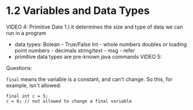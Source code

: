 # 1.2 Variables and Data Types

VIDEO 4: Primitive Date
1.) it determines the size and type of data we can run in a program
- data types: 
    Bolean - True/False
    Int - whole numbers
    doubles or loading point numbers - decimals
    string/text - msg - refer
- primitive data types are pre-known java commands
VIDEO 5:


Questions:

`final` means the variable is a constant, and can't change. So this, for example, isn't allowed:

```
final int c = 5;
c = 6; // not allowed to change a final variable
```